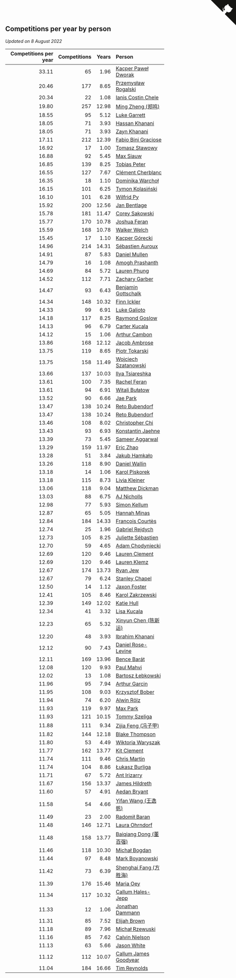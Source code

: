 ## Competitions per year by person

*Updated on  8 August 2022*

| Competitions per year | Competitions | Years | Person |
| ---: | ---: | ---: | :--- |
| 33.11 | 65 | 1.96 | [Kacper Paweł Dworak](https://www.worldcubeassociation.org/persons/2020DWOR01) |
| 20.46 | 177 | 8.65 | [Przemysław Rogalski](https://www.worldcubeassociation.org/persons/2013ROGA02) |
| 20.34 | 22 | 1.08 | [Ianis Costin Chele](https://www.worldcubeassociation.org/persons/2021CHEL01) |
| 19.80 | 257 | 12.98 | [Ming Zheng (郑鸣)](https://www.worldcubeassociation.org/persons/2009ZHEN11) |
| 18.55 | 95 | 5.12 | [Luke Garrett](https://www.worldcubeassociation.org/persons/2017GARR05) |
| 18.05 | 71 | 3.93 | [Hassan Khanani](https://www.worldcubeassociation.org/persons/2018KHAN26) |
| 18.05 | 71 | 3.93 | [Zayn Khanani](https://www.worldcubeassociation.org/persons/2018KHAN28) |
| 17.11 | 212 | 12.39 | [Fabio Bini Graciose](https://www.worldcubeassociation.org/persons/2010GRAC02) |
| 16.92 | 17 | 1.00 | [Tomasz Stawowy](https://www.worldcubeassociation.org/persons/2021STAW01) |
| 16.88 | 92 | 5.45 | [Max Siauw](https://www.worldcubeassociation.org/persons/2017SIAU02) |
| 16.85 | 139 | 8.25 | [Tobias Peter](https://www.worldcubeassociation.org/persons/2014PETE03) |
| 16.55 | 127 | 7.67 | [Clément Cherblanc](https://www.worldcubeassociation.org/persons/2014CHER05) |
| 16.35 | 18 | 1.10 | [Dominika Warchoł](https://www.worldcubeassociation.org/persons/2021WARC01) |
| 16.15 | 101 | 6.25 | [Tymon Kolasiński](https://www.worldcubeassociation.org/persons/2016KOLA02) |
| 16.10 | 101 | 6.28 | [Wilfrid Py](https://www.worldcubeassociation.org/persons/2016PYWI01) |
| 15.92 | 200 | 12.56 | [Jan Bentlage](https://www.worldcubeassociation.org/persons/2010BENT01) |
| 15.78 | 181 | 11.47 | [Corey Sakowski](https://www.worldcubeassociation.org/persons/2011SAKO01) |
| 15.77 | 170 | 10.78 | [Joshua Feran](https://www.worldcubeassociation.org/persons/2011FERA01) |
| 15.59 | 168 | 10.78 | [Walker Welch](https://www.worldcubeassociation.org/persons/2011WELC01) |
| 15.45 | 17 | 1.10 | [Kacper Górecki](https://www.worldcubeassociation.org/persons/2021GORE01) |
| 14.96 | 214 | 14.31 | [Sébastien Auroux](https://www.worldcubeassociation.org/persons/2008AURO01) |
| 14.91 | 87 | 5.83 | [Daniel Mullen](https://www.worldcubeassociation.org/persons/2016MULL04) |
| 14.79 | 16 | 1.08 | [Amogh Prashanth](https://www.worldcubeassociation.org/persons/2021PRAS01) |
| 14.69 | 84 | 5.72 | [Lauren Phung](https://www.worldcubeassociation.org/persons/2016PHUN02) |
| 14.52 | 112 | 7.71 | [Zachary Garber](https://www.worldcubeassociation.org/persons/2014GARB01) |
| 14.47 | 93 | 6.43 | [Benjamin Gottschalk](https://www.worldcubeassociation.org/persons/2016GOTT01) |
| 14.34 | 148 | 10.32 | [Finn Ickler](https://www.worldcubeassociation.org/persons/2012ICKL01) |
| 14.33 | 99 | 6.91 | [Luke Galioto](https://www.worldcubeassociation.org/persons/2015GALI02) |
| 14.18 | 117 | 8.25 | [Raymond Goslow](https://www.worldcubeassociation.org/persons/2014GOSL01) |
| 14.13 | 96 | 6.79 | [Carter Kucala](https://www.worldcubeassociation.org/persons/2015KUCA01) |
| 14.12 | 15 | 1.06 | [Arthur Cambon](https://www.worldcubeassociation.org/persons/2021CAMB01) |
| 13.86 | 168 | 12.12 | [Jacob Ambrose](https://www.worldcubeassociation.org/persons/2010AMBR01) |
| 13.75 | 119 | 8.65 | [Piotr Tokarski](https://www.worldcubeassociation.org/persons/2013TOKA01) |
| 13.75 | 158 | 11.49 | [Wojciech Szatanowski](https://www.worldcubeassociation.org/persons/2011SZAT01) |
| 13.66 | 137 | 10.03 | [Ilya Tsiareshka](https://www.worldcubeassociation.org/persons/2012TERE01) |
| 13.61 | 100 | 7.35 | [Rachel Feran](https://www.worldcubeassociation.org/persons/2015FERA01) |
| 13.61 | 94 | 6.91 | [Witali Bułatow](https://www.worldcubeassociation.org/persons/2015BUAT01) |
| 13.52 | 90 | 6.66 | [Jae Park](https://www.worldcubeassociation.org/persons/2015PARK24) |
| 13.47 | 138 | 10.24 | [Reto Bubendorf](https://www.worldcubeassociation.org/persons/2012BUBE01) |
| 13.47 | 138 | 10.24 | [Reto Bubendorf](https://www.worldcubeassociation.org/persons/2012BUBE01) |
| 13.46 | 108 | 8.02 | [Christopher Chi](https://www.worldcubeassociation.org/persons/2014CHIC01) |
| 13.43 | 93 | 6.93 | [Konstantin Jaehne](https://www.worldcubeassociation.org/persons/2015JAEH01) |
| 13.39 | 73 | 5.45 | [Sameer Aggarwal](https://www.worldcubeassociation.org/persons/2017AGGA01) |
| 13.29 | 159 | 11.97 | [Eric Zhao](https://www.worldcubeassociation.org/persons/2010ZHAO19) |
| 13.28 | 51 | 3.84 | [Jakub Hamkało](https://www.worldcubeassociation.org/persons/2018HAMK01) |
| 13.26 | 118 | 8.90 | [Daniel Wallin](https://www.worldcubeassociation.org/persons/2013WALL03) |
| 13.18 | 14 | 1.06 | [Karol Piskorek](https://www.worldcubeassociation.org/persons/2021PISK01) |
| 13.18 | 115 | 8.73 | [Livia Kleiner](https://www.worldcubeassociation.org/persons/2013KLEI03) |
| 13.06 | 118 | 9.04 | [Matthew Dickman](https://www.worldcubeassociation.org/persons/2013DICK01) |
| 13.03 | 88 | 6.75 | [AJ Nicholls](https://www.worldcubeassociation.org/persons/2015NICH04) |
| 12.98 | 77 | 5.93 | [Simon Kellum](https://www.worldcubeassociation.org/persons/2016KELL12) |
| 12.87 | 65 | 5.05 | [Hannah Minas](https://www.worldcubeassociation.org/persons/2017MINA04) |
| 12.84 | 184 | 14.33 | [François Courtès](https://www.worldcubeassociation.org/persons/2008COUR01) |
| 12.74 | 25 | 1.96 | [Gabriel Rejdych](https://www.worldcubeassociation.org/persons/2020REJD01) |
| 12.73 | 105 | 8.25 | [Juliette Sébastien](https://www.worldcubeassociation.org/persons/2014SEBA01) |
| 12.70 | 59 | 4.65 | [Adam Chodyniecki](https://www.worldcubeassociation.org/persons/2017CHOD02) |
| 12.69 | 120 | 9.46 | [Lauren Clement](https://www.worldcubeassociation.org/persons/2013KLEM01) |
| 12.69 | 120 | 9.46 | [Lauren Klemz](https://www.worldcubeassociation.org/persons/2013KLEM01) |
| 12.67 | 174 | 13.73 | [Ryan Jew](https://www.worldcubeassociation.org/persons/2008JEWR01) |
| 12.67 | 79 | 6.24 | [Stanley Chapel](https://www.worldcubeassociation.org/persons/2016CHAP04) |
| 12.50 | 14 | 1.12 | [Jaxon Foster](https://www.worldcubeassociation.org/persons/2021FOST01) |
| 12.41 | 105 | 8.46 | [Karol Zakrzewski](https://www.worldcubeassociation.org/persons/2014ZAKR01) |
| 12.39 | 149 | 12.02 | [Katie Hull](https://www.worldcubeassociation.org/persons/2010HULL01) |
| 12.34 | 41 | 3.32 | [Lisa Kucala](https://www.worldcubeassociation.org/persons/2019KUCA01) |
| 12.23 | 65 | 5.32 | [Xinyun Chen (陈新运)](https://www.worldcubeassociation.org/persons/2017CHEN36) |
| 12.20 | 48 | 3.93 | [Ibrahim Khanani](https://www.worldcubeassociation.org/persons/2018KHAN27) |
| 12.12 | 90 | 7.43 | [Daniel Rose-Levine](https://www.worldcubeassociation.org/persons/2015ROSE01) |
| 12.11 | 169 | 13.96 | [Bence Barát](https://www.worldcubeassociation.org/persons/2008BARA01) |
| 12.08 | 120 | 9.93 | [Paul Mahvi](https://www.worldcubeassociation.org/persons/2012MAHV01) |
| 12.02 | 13 | 1.08 | [Bartosz Łebkowski](https://www.worldcubeassociation.org/persons/2021LEBK01) |
| 11.96 | 95 | 7.94 | [Arthur Garcin](https://www.worldcubeassociation.org/persons/2014GARC27) |
| 11.95 | 108 | 9.03 | [Krzysztof Bober](https://www.worldcubeassociation.org/persons/2013BOBE01) |
| 11.94 | 74 | 6.20 | [Alwin Rölz](https://www.worldcubeassociation.org/persons/2016ROLZ01) |
| 11.93 | 119 | 9.97 | [Max Park](https://www.worldcubeassociation.org/persons/2012PARK03) |
| 11.93 | 121 | 10.15 | [Tommy Szeliga](https://www.worldcubeassociation.org/persons/2012SZEL01) |
| 11.88 | 111 | 9.34 | [Zijia Feng (冯子甲)](https://www.worldcubeassociation.org/persons/2013FENG02) |
| 11.82 | 144 | 12.18 | [Blake Thompson](https://www.worldcubeassociation.org/persons/2010THOM03) |
| 11.80 | 53 | 4.49 | [Wiktoria Waryszak](https://www.worldcubeassociation.org/persons/2018WARY01) |
| 11.77 | 162 | 13.77 | [Kit Clement](https://www.worldcubeassociation.org/persons/2008CLEM01) |
| 11.74 | 111 | 9.46 | [Chris Martin](https://www.worldcubeassociation.org/persons/2013MART03) |
| 11.74 | 104 | 8.86 | [Łukasz Burliga](https://www.worldcubeassociation.org/persons/2013BURL01) |
| 11.71 | 67 | 5.72 | [Ant Irizarry](https://www.worldcubeassociation.org/persons/2016IRIZ02) |
| 11.67 | 156 | 13.37 | [James Hildreth](https://www.worldcubeassociation.org/persons/2009HILD01) |
| 11.60 | 57 | 4.91 | [Aedan Bryant](https://www.worldcubeassociation.org/persons/2017BRYA06) |
| 11.58 | 54 | 4.66 | [Yifan Wang (王逸帆)](https://www.worldcubeassociation.org/persons/2017WANY29) |
| 11.49 | 23 | 2.00 | [Radomił Baran](https://www.worldcubeassociation.org/persons/2020BARA02) |
| 11.48 | 146 | 12.71 | [Laura Ohrndorf](https://www.worldcubeassociation.org/persons/2009OHRN01) |
| 11.48 | 158 | 13.77 | [Baiqiang Dong (董百强)](https://www.worldcubeassociation.org/persons/2008DONG06) |
| 11.46 | 118 | 10.30 | [Michał Bogdan](https://www.worldcubeassociation.org/persons/2012BOGD01) |
| 11.44 | 97 | 8.48 | [Mark Boyanowski](https://www.worldcubeassociation.org/persons/2014BOYA01) |
| 11.42 | 73 | 6.39 | [Shenghai Fang (方胜海)](https://www.worldcubeassociation.org/persons/2016FANG01) |
| 11.39 | 176 | 15.46 | [Maria Oey](https://www.worldcubeassociation.org/persons/2007OEYM01) |
| 11.34 | 117 | 10.32 | [Callum Hales-Jepp](https://www.worldcubeassociation.org/persons/2012HALE01) |
| 11.33 | 12 | 1.06 | [Jonathan Dammann](https://www.worldcubeassociation.org/persons/2021DAMM01) |
| 11.31 | 85 | 7.52 | [Elijah Brown](https://www.worldcubeassociation.org/persons/2015BROW03) |
| 11.18 | 89 | 7.96 | [Michał Rzewuski](https://www.worldcubeassociation.org/persons/2014RZEW01) |
| 11.16 | 85 | 7.62 | [Calvin Nielson](https://www.worldcubeassociation.org/persons/2014NIEL03) |
| 11.13 | 63 | 5.66 | [Jason White](https://www.worldcubeassociation.org/persons/2016WHIT16) |
| 11.12 | 112 | 10.07 | [Callum James Goodyear](https://www.worldcubeassociation.org/persons/2012GOOD02) |
| 11.04 | 184 | 16.66 | [Tim Reynolds](https://www.worldcubeassociation.org/persons/2005REYN01) |


<a href="https://github.com/JustinTimeCuber/wca_statistics" class="github-corner" aria-label="View source on Github"><svg width="80" height="80" viewBox="0 0 250 250" style="fill:#151513; color:#fff; position: absolute; top: 0; border: 0; right: 0;" aria-hidden="true"><path d="M0,0 L115,115 L130,115 L142,142 L250,250 L250,0 Z"></path><path d="M128.3,109.0 C113.8,99.7 119.0,89.6 119.0,89.6 C122.0,82.7 120.5,78.6 120.5,78.6 C119.2,72.0 123.4,76.3 123.4,76.3 C127.3,80.9 125.5,87.3 125.5,87.3 C122.9,97.6 130.6,101.9 134.4,103.2" fill="currentColor" style="transform-origin: 130px 106px;" class="octo-arm"></path><path d="M115.0,115.0 C114.9,115.1 118.7,116.5 119.8,115.4 L133.7,101.6 C136.9,99.2 139.9,98.4 142.2,98.6 C133.8,88.0 127.5,74.4 143.8,58.0 C148.5,53.4 154.0,51.2 159.7,51.0 C160.3,49.4 163.2,43.6 171.4,40.1 C171.4,40.1 176.1,42.5 178.8,56.2 C183.1,58.6 187.2,61.8 190.9,65.4 C194.5,69.0 197.7,73.2 200.1,77.6 C213.8,80.2 216.3,84.9 216.3,84.9 C212.7,93.1 206.9,96.0 205.4,96.6 C205.1,102.4 203.0,107.8 198.3,112.5 C181.9,128.9 168.3,122.5 157.7,114.1 C157.9,116.9 156.7,120.9 152.7,124.9 L141.0,136.5 C139.8,137.7 141.6,141.9 141.8,141.8 Z" fill="currentColor" class="octo-body"></path></svg></a><style>.github-corner:hover .octo-arm{animation:octocat-wave 560ms ease-in-out}@keyframes octocat-wave{0%,100%{transform:rotate(0)}20%,60%{transform:rotate(-25deg)}40%,80%{transform:rotate(10deg)}}@media (max-width:500px){.github-corner:hover .octo-arm{animation:none}.github-corner .octo-arm{animation:octocat-wave 560ms ease-in-out}}</style>
